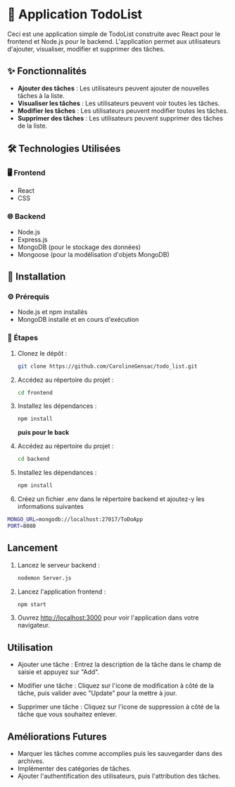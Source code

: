 # 📝 Application TodoList

Ceci est une application simple de TodoList construite avec React pour le frontend et Node.js pour le backend. L'application permet aux utilisateurs d'ajouter, visualiser, modifier et supprimer des tâches.

## ✨ Fonctionnalités

- **Ajouter des tâches** : Les utilisateurs peuvent ajouter de nouvelles tâches à la liste.
- **Visualiser les tâches** : Les utilisateurs peuvent voir toutes les tâches.
- **Modifier les tâches** : Les utilisateurs peuvent modifier toutes les tâches.
- **Supprimer des tâches** : Les utilisateurs peuvent supprimer des tâches de la liste.


## 🛠️ Technologies Utilisées

### 🖥️ Frontend
- React
- CSS

### 🌐 Backend
- Node.js
- Express.js
- MongoDB (pour le stockage des données)
- Mongoose (pour la modélisation d'objets MongoDB)

## 🚀 Installation

### ⚙️ Prérequis

- Node.js et npm installés
- MongoDB installé et en cours d'exécution

### 📝 Étapes

1. Clonez le dépôt :
   ```bash
   git clone https://github.com/CarolineGensac/todo_list.git
   ```

2. Accédez au répertoire du projet :
   ```bash
   cd frontend
   ```

3. Installez les dépendances :
   ```bash
   npm install
   ```

   **puis pour le back**

4. Accédez au répertoire du projet :
   ```bash
   cd backend
   ```

5. Installez les dépendances :
   ```bash
   npm install
   ```
6. Créez un fichier .env dans le répertoire backend et ajoutez-y les informations suivantes

 ```bash
MONGO_URL=mongodb://localhost:27017/ToDoApp
PORT=8080
 ```

   
## Lancement

1. Lancez le serveur backend :
   ```bash
   nodemon Server.js
    ```

2. Lancez l'application frontend :
   ```bash
   npm start
    ```

3. Ouvrez [http://localhost:3000](http://localhost:3000) pour voir l'application dans votre navigateur.

## Utilisation

- Ajouter une tâche :
Entrez la description de la tâche dans le champ de saisie et appuyez sur "Add".

- Modifier une tâche : 
Cliquez sur l'icone de modification à côté de la tâche, puis valider avec "Update" pour la mettre à jour.

- Supprimer une tâche : 
Cliquez sur l'icone de suppression à côté de la tâche que vous souhaitez enlever.

## Améliorations Futures

- Marquer les tâches comme accomplies puis les sauvegarder dans des archives.
- Implémenter des catégories de tâches.
- Ajouter l'authentification des utilisateurs, puis l'attribution des tâches.
